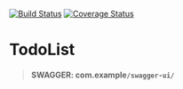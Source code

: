 [![Build Status](https://travis-ci.com/rsh-12/demo-rest-endpoints.svg?branch=main)](https://travis-ci.com/rsh-12/demo-rest-endpoints)
<a href='https://coveralls.io/github/rsh-12/demo-rest-endpoints?branch=main'><img src='https://coveralls.io/repos/github/rsh-12/demo-rest-endpoints/badge.svg?branch=main' alt='Coverage Status' /></a>

# TodoList

> #### SWAGGER: com.example`/swagger-ui/`


